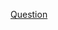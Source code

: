<span style="-webkit-border-horizontal-spacing: 2px; -webkit-border-vertical-spacing: 2px;
border-collapse: collapse; font-family: 'Lucida Grande'; font-size: 11px; line-height: normal;
white-space: pre-wrap;"><script language="javascript" type="text/javascript">
//<![CDATA[
  function toggleDiv(divid){
    if(document.getElementById(divid).style.display == 'none'){
      document.getElementById(divid).style.display = 'block';
    }else{
      document.getElementById(divid).style.display = 'none';
    }
  }
//]]>
</script>

<a href="javascript:;" onmousedown="toggleDiv('mydiv');">Question</a>
<div id="mydiv" style="display:none; font-size:16px;">
<h3 style="font-size:10px">Answer</h3>
</div></span>



